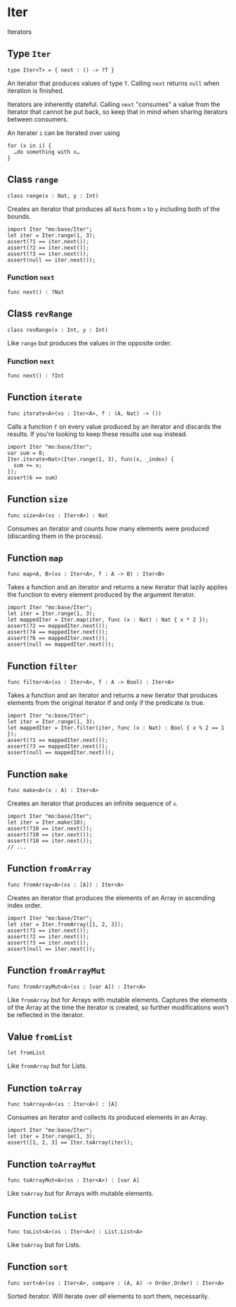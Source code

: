 # Iter
Iterators

## Type `Iter`
``` motoko no-repl
type Iter<T> = { next : () -> ?T }
```

An iterator that produces values of type `T`. Calling `next` returns
`null` when iteration is finished.

Iterators are inherently stateful. Calling `next` "consumes" a value from
the Iterator that cannot be put back, so keep that in mind when sharing
iterators between consumers.

An iterater `i` can be iterated over using
```
for (x in i) {
  …do something with x…
}
```

## Class `range`

``` motoko no-repl
class range(x : Nat, y : Int)
```

Creates an iterator that produces all `Nat`s from `x` to `y` including
both of the bounds.
```motoko
import Iter "mo:base/Iter";
let iter = Iter.range(1, 3);
assert(?1 == iter.next());
assert(?2 == iter.next());
assert(?3 == iter.next());
assert(null == iter.next());
```

### Function `next`
``` motoko no-repl
func next() : ?Nat
```


## Class `revRange`

``` motoko no-repl
class revRange(x : Int, y : Int)
```

Like `range` but produces the values in the opposite
order.

### Function `next`
``` motoko no-repl
func next() : ?Int
```


## Function `iterate`
``` motoko no-repl
func iterate<A>(xs : Iter<A>, f : (A, Nat) -> ())
```

Calls a function `f` on every value produced by an iterator and discards
the results. If you're looking to keep these results use `map` instead.

```motoko
import Iter "mo:base/Iter";
var sum = 0;
Iter.iterate<Nat>(Iter.range(1, 3), func(x, _index) {
  sum += x;
});
assert(6 == sum)
```

## Function `size`
``` motoko no-repl
func size<A>(xs : Iter<A>) : Nat
```

Consumes an iterator and counts how many elements were produced
(discarding them in the process).

## Function `map`
``` motoko no-repl
func map<A, B>(xs : Iter<A>, f : A -> B) : Iter<B>
```

Takes a function and an iterator and returns a new iterator that lazily applies
the function to every element produced by the argument iterator.
```motoko
import Iter "mo:base/Iter";
let iter = Iter.range(1, 3);
let mappedIter = Iter.map(iter, func (x : Nat) : Nat { x * 2 });
assert(?2 == mappedIter.next());
assert(?4 == mappedIter.next());
assert(?6 == mappedIter.next());
assert(null == mappedIter.next());
```

## Function `filter`
``` motoko no-repl
func filter<A>(xs : Iter<A>, f : A -> Bool) : Iter<A>
```

Takes a function and an iterator and returns a new iterator that produces
elements from the original iterator if and only if the predicate is true.
```motoko
import Iter "o:base/Iter";
let iter = Iter.range(1, 3);
let mappedIter = Iter.filter(iter, func (x : Nat) : Bool { x % 2 == 1 });
assert(?1 == mappedIter.next());
assert(?3 == mappedIter.next());
assert(null == mappedIter.next());
```

## Function `make`
``` motoko no-repl
func make<A>(x : A) : Iter<A>
```

Creates an iterator that produces an infinite sequence of `x`.
```motoko
import Iter "mo:base/Iter";
let iter = Iter.make(10);
assert(?10 == iter.next());
assert(?10 == iter.next());
assert(?10 == iter.next());
// ...
```

## Function `fromArray`
``` motoko no-repl
func fromArray<A>(xs : [A]) : Iter<A>
```

Creates an iterator that produces the elements of an Array in ascending index order.
```motoko
import Iter "mo:base/Iter";
let iter = Iter.fromArray([1, 2, 3]);
assert(?1 == iter.next());
assert(?2 == iter.next());
assert(?3 == iter.next());
assert(null == iter.next());
```

## Function `fromArrayMut`
``` motoko no-repl
func fromArrayMut<A>(xs : [var A]) : Iter<A>
```

Like `fromArray` but for Arrays with mutable elements. Captures
the elements of the Array at the time the iterator is created, so
further modifications won't be reflected in the iterator.

## Value `fromList`
``` motoko no-repl
let fromList
```

Like `fromArray` but for Lists.

## Function `toArray`
``` motoko no-repl
func toArray<A>(xs : Iter<A>) : [A]
```

Consumes an iterator and collects its produced elements in an Array.
```motoko
import Iter "mo:base/Iter";
let iter = Iter.range(1, 3);
assert([1, 2, 3] == Iter.toArray(iter));
```

## Function `toArrayMut`
``` motoko no-repl
func toArrayMut<A>(xs : Iter<A>) : [var A]
```

Like `toArray` but for Arrays with mutable elements.

## Function `toList`
``` motoko no-repl
func toList<A>(xs : Iter<A>) : List.List<A>
```

Like `toArray` but for Lists.

## Function `sort`
``` motoko no-repl
func sort<A>(xs : Iter<A>, compare : (A, A) -> Order.Order) : Iter<A>
```

Sorted iterator.  Will iterate over *all* elements to sort them, necessarily.
